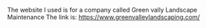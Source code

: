 The website I used is for a company called Green vally Landscape Maintenance 
The link is:
https://www.greenvalleylandscaping.com/

